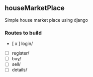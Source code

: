 ## houseMarketPlace
Simple house market place using django

### Routes to build
- [ x ] login/
- [  ] register/
- [  ] buy/
- [  ] sell/
- [  ] details/
